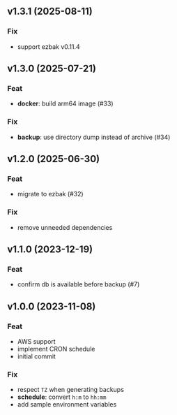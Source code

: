 ## v1.3.1 (2025-08-11)

### Fix

- support ezbak v0.11.4

## v1.3.0 (2025-07-21)

### Feat

- **docker**: build arm64 image (#33)

### Fix

- **backup**: use directory dump instead of archive (#34)

## v1.2.0 (2025-06-30)

### Feat

- migrate to ezbak (#32)

### Fix

- remove unneeded dependencies

## v1.1.0 (2023-12-19)

### Feat

- confirm db is available before backup (#7)

## v1.0.0 (2023-11-08)

### Feat

- AWS support
- implement CRON schedule
- initial commit

### Fix

- respect `TZ` when generating backups
- **schedule**: convert `h:m` to `hh:mm`
- add sample environment variables
